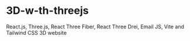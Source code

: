 # 3D-w-th-threejs
React.js, Three.js, React Three Fiber, React Three Drei, Email JS, Vite and Tailwind CSS 3D website
